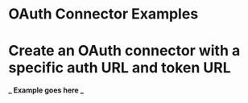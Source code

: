 # OAuth Connector Examples

# Create an OAuth connector with a specific auth URL and token URL

**_ Example goes here _**
